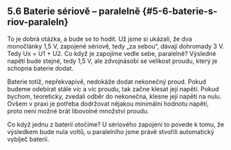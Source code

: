 ## 5.6 Baterie sériově – paralelně {#5-6-baterie-s-riov-paraleln}

To je dobrá otázka, a bude se to hodit. Už jsme si ukázali, že dva monočlánky 1,5 V, zapojené sériově, tedy „za sebou“, dávají dohromady 3 V. Tedy Ux = U1 + U2\. Co když je zapojíme vedle sebe, paralelně? Výsledné napětí bude stejné, tedy 1,5 V, ale zdvojnásobí se velikost proudu, který je schopna baterie dodat.

Baterie totiž, nepřekvapivě, nedokáže dodat nekonečný proud. Pokud budeme odebírat stále víc a víc proudu, tak začne klesat její napětí. Pokud bychom, teoreticky, zvedali odběr do nekonečna, klesne její napětí na nulu. Ovšem v praxi je potřeba dodržovat nějakou minimální hodnotu napětí, proto není možné brát libovolné množství proudu.

Co když jednu z baterií otočíme? U sériového zapojení to povede k tomu, že výsledkem bude nula voltů, u paralelního jsme právě stvořili automatický vybíječ baterií.